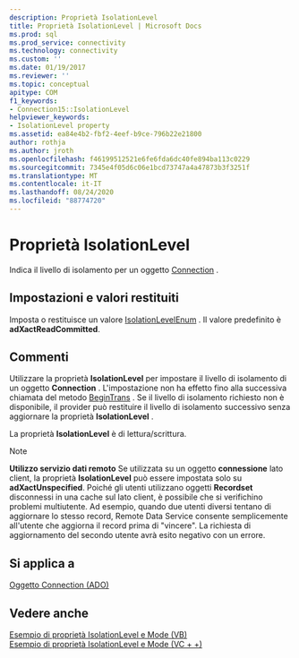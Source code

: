```yaml
---
description: Proprietà IsolationLevel
title: Proprietà IsolationLevel | Microsoft Docs
ms.prod: sql
ms.prod_service: connectivity
ms.technology: connectivity
ms.custom: ''
ms.date: 01/19/2017
ms.reviewer: ''
ms.topic: conceptual
apitype: COM
f1_keywords:
- Connection15::IsolationLevel
helpviewer_keywords:
- IsolationLevel property
ms.assetid: ea84e4b2-fbf2-4eef-b9ce-796b22e21800
author: rothja
ms.author: jroth
ms.openlocfilehash: f46199512521e6fe6fda6dc40fe894ba113c0229
ms.sourcegitcommit: 7345e4f05d6c06e1bcd73747a4a47873b3f3251f
ms.translationtype: MT
ms.contentlocale: it-IT
ms.lasthandoff: 08/24/2020
ms.locfileid: "88774720"
---
```

# <a name="isolationlevel-property"></a>Proprietà IsolationLevel
Indica il livello di isolamento per un oggetto [Connection](./connection-object-ado.md) .  
  
## <a name="settings-and-return-values"></a>Impostazioni e valori restituiti  
 Imposta o restituisce un valore [IsolationLevelEnum](./isolationlevelenum.md) . Il valore predefinito è **adXactReadCommitted**.  
  
## <a name="remarks"></a>Commenti  
 Utilizzare la proprietà **IsolationLevel** per impostare il livello di isolamento di un oggetto **Connection** . L'impostazione non ha effetto fino alla successiva chiamata del metodo [BeginTrans](./begintrans-committrans-and-rollbacktrans-methods-ado.md) . Se il livello di isolamento richiesto non è disponibile, il provider può restituire il livello di isolamento successivo senza aggiornare la proprietà **IsolationLevel** .  
  
 La proprietà **IsolationLevel** è di lettura/scrittura.  
  
> [!NOTE]
>  **Utilizzo servizio dati remoto** Se utilizzata su un oggetto **connessione** lato client, la proprietà **IsolationLevel** può essere impostata solo su **adXactUnspecified**. Poiché gli utenti utilizzano oggetti **Recordset** disconnessi in una cache sul lato client, è possibile che si verifichino problemi multiutente. Ad esempio, quando due utenti diversi tentano di aggiornare lo stesso record, Remote Data Service consente semplicemente all'utente che aggiorna il record prima di "vincere". La richiesta di aggiornamento del secondo utente avrà esito negativo con un errore.  
  
## <a name="applies-to"></a>Si applica a  
 [Oggetto Connection (ADO)](./connection-object-ado.md)  
  
## <a name="see-also"></a>Vedere anche  
 [Esempio di proprietà IsolationLevel e Mode (VB)](./isolationlevel-and-mode-properties-example-vb.md)   
 [Esempio di proprietà IsolationLevel e Mode (VC + +)](./isolationlevel-and-mode-properties-example-vc.md)